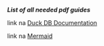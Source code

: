 ***List of all needed pdf guides***


link na [Duck DB Documentation](https://duckdb.org/docs/sql/statements/select)

link na [Mermaid](https://mermaid.js.org/syntax/flowchart.html)
